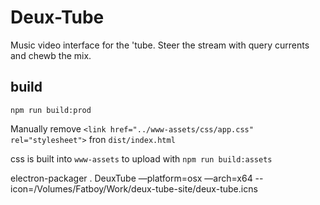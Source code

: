 # Deux-Tube

Music video interface for the 'tube. Steer the stream with query currents and chewb the mix.


## build

`npm run build:prod`

Manually remove `<link href="../www-assets/css/app.css" rel="stylesheet">` fron `dist/index.html`

css is built into `www-assets` to upload with `npm run build:assets`


electron-packager . DeuxTube —platform=osx —arch=x64 --icon=/Volumes/Fatboy/Work/deux-tube-site/deux-tube.icns